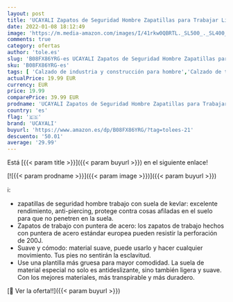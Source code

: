 ```yaml
---
layout: post
title: 'UCAYALI Zapatos de Seguridad Hombre Zapatillas para Trabajar Ligeros Calzado de Seguridad Comodos con Punta de Acero Transpirables Deportivas de Seguridad Verano Camouflage Negro  41 EU '
date: 2022-01-08 18:12:49
image: 'https://m.media-amazon.com/images/I/41rkw0QBRTL._SL500_._SL400_.jpg'
comments: true
category: ofertas
author: 'tole.es'
slug: 'B08FX86YRG-es UCAYALI Zapatos de Seguridad Hombre Zapatillas para...'
sku: 'B08FX86YRG-es'
tags: [ 'Calzado de industria y construcción para hombre','Calzado de trabajo para hombre','Zapatos','Zapatos de industria y construcción para hombre','Zapatos para hombre','Zapatos y complementos','ucayali','zapatos', ]
actualPrice: 19.99 EUR
currency: EUR
price: 19.99
comparePrice: 39.99 EUR
prodname: 'UCAYALI Zapatos de Seguridad Hombre Zapatillas para Trabajar Ligeros Calzado de Seguridad Comodos con Punta de Acero Transpirables Deportivas de Seguridad Verano Camouflage Negro  41 EU '
country: 'es'
flag: '🇪🇸'
brand: 'UCAYALI'
buyurl: 'https://www.amazon.es/dp/B08FX86YRG/?tag=tolees-21'
descuento: '50.01'
average: '29.99'
---
```


Está [{{< param title >}}]({{< param buyurl >}}) en el siguiente enlace!

[![{{< param prodname >}}]({{< param image >}})]({{< param buyurl >}})

ℹ️:

- zapatillas de seguridad hombre trabajo con suela de kevlar: excelente rendimiento, anti-piercing, protege contra cosas afiladas en el suelo para que no penetren en la suela.
- Zapatos de trabajo con puntera de acero: los zapatos de trabajo hechos con puntera de acero estándar europea pueden resistir la perforación de 200J.
- Suave y cómodo: material suave, puede usarlo y hacer cualquier movimiento. Tus pies no sentirán la esclavitud.
- Use una plantilla más gruesa para mayor comodidad. La suela de material especial no solo es antideslizante, sino también ligera y suave. Con los mejores materiales, más transpirable y más duradero.

[🛒 Ver la oferta!!]({{< param buyurl >}})
